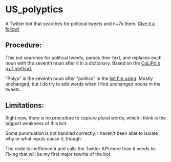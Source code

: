 # US_polyptics
A Twitter bot that searches for political tweets and n+7s them. [Give it a follow!](https://twitter.com/US_polyps)

## Procedure:

This bot searches for political tweets, parses their text, and replaces each noun with the seventh noun after it in a dictionary. Based on the [OuLiPo's n+7 method.](https://en.wikipedia.org/wiki/Oulipo#Constraints)

"Polyp" is the seventh noun after "politics" in the [list I'm using](http://www.desiquintans.com/nounlist). Mostly unchanged, but I do try to add words when I find unchanged nouns in the tweets.

## Limitations:

Right now, there is no procedure to capture plural words, which I think is the biggest weakness of this bot.

Some punctuation is not handled correctly. I haven't been able to isolate why or what inputs cause it, though.

The code is ineffiencent and calls the Twitter API more than it needs to. Fixing that will be my first major rewrite of the bot.
